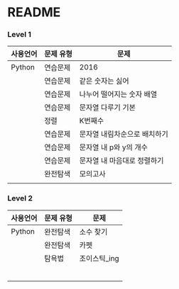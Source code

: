 # README

### Level 1

| 사용언어 | 문제 유형 | 문제                         |
| -------- | --------- | ---------------------------- |
| Python   | 연습문제  | 2016                         |
|          | 연습문제  | 같은 숫자는 싫어             |
|          | 연습문제  | 나누어 떨어지는 숫자 배열    |
|          | 연습문제  | 문자열 다루기 기본           |
|          | 정렬      | K번째수                      |
|          | 연습문제  | 문자열 내림차순으로 배치하기 |
|          | 연습문제  | 문자열 내 p와 y의 개수       |
|          | 연습문제  | 문자열 내 마음대로 정렬하기  |
|          | 완전탐색  | 모의고사                     |
|          |           |                              |

### Level 2

| 사용언어 | 문제 유형 | 문제         |
| -------- | --------- | ------------ |
| Python   | 완전탐색  | 소수 찾기    |
|          | 완전탐색  | 카펫         |
|          | 탐욕법    | 조이스틱_ing |
|          |           |              |
|          |           |              |
|          |           |              |
|          |           |              |
|          |           |              |
|          |           |              |

